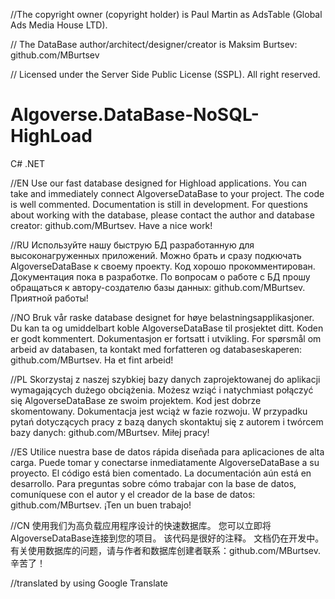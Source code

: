 //The copyright owner (copyright holder) is Paul Martin as AdsTable (Global Ads Media House LTD).

// The DataBase author/architect/designer/creator is Maksim Burtsev: github.com/MBurtsev

// Licensed under the Server Side Public License (SSPL). All right reserved.

# Algoverse.DataBase-NoSQL-HighLoad
C# .NET 

//EN 
Use our fast database designed for Highload applications.
You can take and immediately connect AlgoverseDataBase to your project.
The code is well commented.
Documentation is still in development.
For questions about working with the database, please contact the author and database creator: github.com/MBurtsev.
Have a nice work!

//RU 
Используйте нашу быструю БД разработанную для высоконагруженных приложений.
Можно брать и сразу подкючать AlgoverseDataBase к своему проекту.
Код хорошо прокомментирован.
Документация пока в разработке. 
По вопросам о работе с БД прошу обращаться к автору-создателю базы данных: github.com/MBurtsev.
Приятной работы!

//NO 
Bruk vår raske database designet for høye belastningsapplikasjoner.
Du kan ta og umiddelbart koble AlgoverseDataBase til prosjektet ditt.
Koden er godt kommentert.
Dokumentasjon er fortsatt i utvikling.
For spørsmål om arbeid av databasen, ta kontakt med forfatteren og databaseskaperen: github.com/MBurtsev.
Ha et fint arbeid!

//PL 
Skorzystaj z naszej szybkiej bazy danych zaprojektowanej do aplikacji wymagających dużego obciążenia.
Możesz wziąć i natychmiast połączyć się AlgoverseDataBase ze swoim projektem.
Kod jest dobrze skomentowany.
Dokumentacja jest wciąż w fazie rozwoju.
W przypadku pytań dotyczących pracy z bazą danych skontaktuj się z autorem i twórcem bazy danych: github.com/MBurtsev.
Miłej pracy!

//ES 
Utilice nuestra base de datos rápida diseñada para aplicaciones de alta carga.
Puede tomar y conectarse inmediatamente AlgoverseDataBase a su proyecto.
El código está bien comentado.
La documentación aún está en desarrollo.
Para preguntas sobre cómo trabajar con la base de datos, comuníquese con el autor y el creador de la base de datos: github.com/MBurtsev.
¡Ten un buen trabajo!

//CN 
使用我们为高负载应用程序设计的快速数据库。
您可以立即将AlgoverseDataBase连接到您的项目。
该代码是很好的注释。
文档仍在开发中。
有关使用数据库的问题，请与作者和数据库创建者联系：github.com/MBurtsev.
辛苦了！

//translated by using Google Translate
